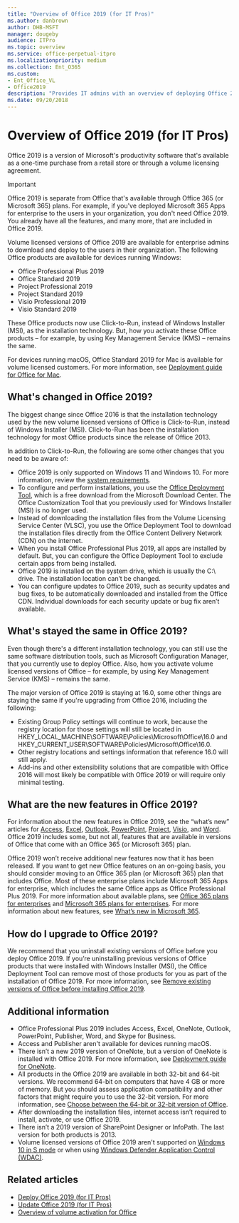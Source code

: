 ```yaml
---
title: "Overview of Office 2019 (for IT Pros)"
ms.author: danbrown
author: DHB-MSFT
manager: dougeby
audience: ITPro
ms.topic: overview
ms.service: office-perpetual-itpro
ms.localizationpriority: medium
ms.collection: Ent_O365
ms.custom: 
- Ent_Office_VL
- Office2019
description: "Provides IT admins with an overview of deploying Office 2019."
ms.date: 09/20/2018
---
```


# Overview of Office 2019 (for IT Pros)
 
Office 2019 is a version of Microsoft's productivity software that's available as a one-time purchase from a retail store or through a volume licensing agreement.

> [!IMPORTANT]
> Office 2019 is separate from Office that's available through Office 365 (or Microsoft 365) plans. For example, if you've deployed Microsoft 365 Apps for enterprise to the users in your organization, you don't need Office 2019. You already have all the features, and many more, that are included in Office 2019. 
  
Volume licensed versions of Office 2019 are available for enterprise admins to download and deploy to the users in their organization. The following Office products are available for devices running Windows:

- Office Professional Plus 2019
- Office Standard 2019
- Project Professional 2019
- Project Standard 2019
- Visio Professional 2019
- Visio Standard 2019

These Office products now use Click-to-Run, instead of Windows Installer (MSI), as the installation technology. But, how you activate these Office products – for example, by using Key Management Service (KMS) – remains the same.

For devices running macOS, Office Standard 2019 for Mac is available for volume licensed customers. For more information, see [Deployment guide for Office for Mac](../mac/deployment-guide-for-office-for-mac.md).

## What's changed in Office 2019?

The biggest change since Office 2016 is that the installation technology used by the new volume licensed versions of Office is Click-to-Run, instead of Windows Installer (MSI). Click-to-Run has been the installation technology for most Office products since the release of Office 2013.

In addition to Click-to-Run, the following are some other changes that you need to be aware of:

- Office 2019 is only supported on Windows 11 and Windows 10. For more information, review the [system requirements](https://www.microsoft.com/microsoft-365/microsoft-365-and-office-resources).
- To configure and perform installations, you use the [Office Deployment Tool](https://www.microsoft.com/download/details.aspx?id=49117), which is a free download from the Microsoft Download Center. The Office Customization Tool that you previously used for Windows Installer (MSI) is no longer used.
- Instead of downloading the installation files from the Volume Licensing Service Center (VLSC), you use the Office Deployment Tool to download the installation files directly from the Office Content Delivery Network (CDN) on the internet.
- When you install Office Professional Plus 2019, all apps are installed by default. But, you can configure the Office Deployment Tool to exclude certain apps from being installed.
- Office 2019 is installed on the system drive, which is usually the C:\ drive. The installation location can’t be changed.
- You can configure updates to Office 2019, such as security updates and bug fixes, to be automatically downloaded and installed from the Office CDN. Individual downloads for each security update or bug fix aren’t available. 


## What's stayed the same in Office 2019?

Even though there's a different installation technology, you can still use the same software distribution tools, such as Microsoft Configuration Manager, that you currently use to deploy Office. Also, how you activate volume licensed versions of Office – for example, by using Key Management Service (KMS) – remains the same.

The major version of Office 2019 is staying at 16.0, some other things are staying the same if you're upgrading from Office 2016, including the following:

- Existing Group Policy settings will continue to work, because the registry location for those settings will still be located in HKEY_LOCAL_MACHINE\SOFTWARE\Policies\Microsoft\Office\16.0 and HKEY_CURRENT_USER\SOFTWARE\Policies\Microsoft\Office\16.0.
- Other registry locations and settings information that reference 16.0 will still apply.
- Add-ins and other extensibility solutions that are compatible with Office 2016 will most likely be compatible with Office 2019 or will require only minimal testing.


## What are the new features in Office 2019?

For information about the new features in Office 2019, see the “what’s new” articles for [Access](https://support.microsoft.com/office/f52c5317-3494-4105-9c56-5a2abb8e0f87), [Excel](https://support.microsoft.com/office/5a201203-1155-4055-82a5-82bf0994631f), [Outlook](https://support.microsoft.com/office/0c64df36-0908-4ff6-a7fc-573a62800525), [PowerPoint](https://support.microsoft.com/office/8355a56a-f643-42d2-8454-784fa9b3d109), [Project](https://support.microsoft.com/office/6be41c8a-c4b2-409a-9ef7-d250377ad3b7), [Visio](https://support.microsoft.com/office/19b8e98d-9cf9-40ad-9277-eb65e3713a79), and [Word](https://support.microsoft.com/office/d3d31e5e-2bb8-4433-80bb-08279beef4b3).  Office 2019 includes some, but not all, features that are available in versions of Office that come with an Office 365 (or Microsoft 365) plan.

Office 2019 won’t receive additional new features now that it has been released. If you want to get new Office features on an on-going basis, you should consider moving to an Office 365 plan (or Microsoft 365) plan that includes Office. Most of these enterprise plans include Microsoft 365 Apps for enterprise, which includes the same Office apps as Office Professional Plus 2019. For more information about available plans, see [Office 365 plans for enterprises](https://www.microsoft.com/microsoft-365/enterprise/compare-office-365-plans) and [Microsoft 365 plans for enterprises](https://www.microsoft.com/microsoft-365/compare-microsoft-365-enterprise-plans). For more information about new features, see [What’s new in Microsoft 365](https://support.microsoft.com/office/95c8d81d-08ba-42c1-914f-bca4603e1426).

## How do I upgrade to Office 2019?

We recommend that you uninstall existing versions of Office before you deploy Office 2019. If you’re uninstalling previous versions of Office products that were installed with Windows Installer (MSI), the Office Deployment Tool can remove most of those products for you as part of the installation of Office 2019. For more information, see [Remove existing versions of Office before installing Office 2019](deploy.md#remove-existing-versions-of-office-before-installing-office-2019).

## Additional information

- Office Professional Plus 2019 includes Access, Excel, OneNote, Outlook, PowerPoint, Publisher, Word, and Skype for Business. 
- Access and Publisher aren't available for devices running macOS.
- There isn’t a new 2019 version of OneNote, but a version of OneNote is installed with Office 2019. For more information, see [Deployment guide for OneNote](../deployment-guide-onenote.md).
- All products in the Office 2019 are available in both 32-bit and 64-bit versions. We recommend 64-bit on computers that have 4 GB or more of memory. But you should assess application compatibility and other factors that might require you to use the 32-bit version.  For more information, see [Choose between the 64-bit or 32-bit version of Office](https://support.microsoft.com/office/2dee7807-8f95-4d0c-b5fe-6c6f49b8d261).
- After downloading the installation files, internet access isn’t required to install, activate, or use Office 2019.
- There isn’t a 2019 version of SharePoint Designer or InfoPath. The last version for both products is 2013.
- Volume licensed versions of Office 2019 aren't supported on [Windows 10 in S mode](https://support.microsoft.com/windows/851057d6-1ee9-b9e5-c30b-93baebeebc85) or when using [Windows Defender Application Control (WDAC)](/windows/security/threat-protection/windows-defender-application-control/wdac-and-applocker-overview).


## Related articles

- [Deploy Office 2019 (for IT Pros)](deploy.md)
- [Update Office 2019 (for IT Pros)](update.md)
- [Overview of volume activation for Office](../vlactivation/plan-volume-activation-of-office.md)